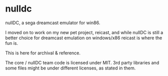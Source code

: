 # nulldc
nullDC, a sega dreamcast emulator for win86.

I moved on to work on my new pet project, reicast, and while nullDC is still a 
better choice for dreamcast emulation on windows/x86 reicast is where the fun is.

This is here for archival & reference.

The core / nullDC team code is licensed under MIT. 3rd party libraries and 
some files might be under different licenses, as stated in them.
